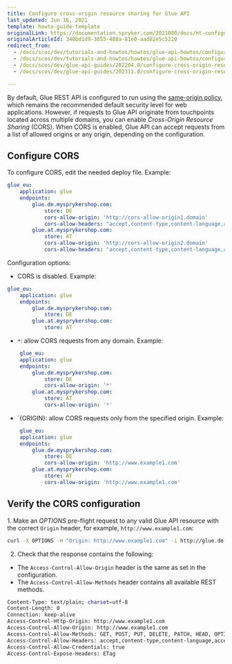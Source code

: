 ```yaml
---
title: Configure cross-origin resource sharing for Glue API
last_updated: Jun 16, 2021
template: howto-guide-template
originalLink: https://documentation.spryker.com/2021080/docs/ht-configuring-glue-for-cross-origin-requests-201903
originalArticleId: 340bd1d9-3055-488a-81e0-aad02e5c5220
redirect_from:
  - /docs/scos/dev/tutorials-and-howtos/howtos/glue-api-howtos/configuring-glue-for-cross-origin-requests.html
  - /docs/scos/dev/tutorials-and-howtos/howtos/glue-api-howtos/configure-cross-origin-resource-sharing-for-glue-api.html
  - /docs/scos/dev/glue-api-guides/202204.0/configure-cross-origin-resource-sharing-for-glue-api.html
  - /docs/scos/dev/glue-api-guides/202311.0/configure-cross-origin-resource-sharing-for-glue-api.html

---
```


By default, Glue REST API is configured to run using the [same-origin policy](https://en.wikipedia.org/wiki/Same-origin_policy), which remains the recommended default security level for web applications. However, if requests to Glue API originate from touchpoints located across multiple domains, you can enable *Cross-Origin Resource Sharing* (CORS). When CORS is enabled, Glue API can accept requests from a list of allowed origins or any origin, depending on the configuration.


## Configure CORS

To configure CORS, edit the needed deploy file. Example:

```yml
glue_eu:
    application: glue
    endpoints:
        glue.de.mysprykershop.com:
            store: DE
            cors-allow-origin: 'http://cors-allow-origin1.domain'
            cors-allow-headers: "accept,content-type,content-language,accept-language,authorization,User-Agent,newrelic,traceparent,tracestate"
        glue.at.mysprykershop.com:
            store: AT
            cors-allow-origin: 'http://cors-allow-origin2.domain'
            cors-allow-headers: "accept,content-type,content-language,accept-language,authorization,If-Match,Cache-Control,If-Modified-Since,User-Agent,newrelic,traceparent,tracestate,X-Device-Id"
```

 Configuration options:

* CORS is disabled. Example:

```yml
glue_eu:
    application: glue
    endpoints:
        glue.de.mysprykershop.com:
            store: DE
        glue.at.mysprykershop.com:
            store: AT
```

*  `*`: allow CORS requests from any domain. Example:

```yml
    glue_eu:
    application: glue
    endpoints:
        glue.de.mysprykershop.com:
            store: DE
            cors-allow-origin: '*'
        glue.at.mysprykershop.com:
            store: AT
            cors-allow-origin: '*'
```

* `{ORIGIN}: allow CORS requests only from the specified origin. Example:

```yml
    glue_eu:
    application: glue
    endpoints:
        glue.de.mysprykershop.com:
            store: DE
            cors-allow-origin: 'http://www.example1.com'
        glue.at.mysprykershop.com:
            store: AT
            cors-allow-origin: 'http://www.example1.com'
```

## Verify the CORS configuration

1. Make an _OPTIONS_ pre-flight request to any valid Glue API resource with the correct `Origin` header, for example, `http://www.example1.com`:

```bash
curl -X OPTIONS -H "Origin: http://www.example1.com" -i http://glue.de.mysprykershop.com
```

2. Check that the response contains the following:

* The `Access-Control-Allow-Origin` header is the same as set in the configuration.
* The `Access-Control-Allow-Methods` header contains all available REST methods.

```bash
Content-Type: text/plain; charset=utf-8
Content-Length: 0
Connection: keep-alive
Access-Control-Http-Origin: http://www.example1.com
Access-Control-Allow-Origin: http://www.example1.com
Access-Control-Allow-Methods: GET, POST, PUT, DELETE, PATCH, HEAD, OPTIONS
Access-Control-Allow-Headers: accept,content-type,content-language,accept-language,authorization,X-Anonymous-Customer-Unique-Id,Merchant-Reference,If-Match,Cache-Control,If-Modified-Since,User-Agent,newrelic,traceparent,tracestate
Access-Control-Allow-Credentials: true
Access-Control-Expose-Headers: ETag
```
